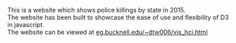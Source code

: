 This is a website which shows police killings by state in 2015.</br>
The website has been built to showcase the ease of use and flexibility of D3 in javascript.</br>
The website can be viewed at <a href="http://eg.bucknell.edu/~dtw006/vis_hci.html">eg.bucknell.edu/~dtw006/vis_hci.html</a>
